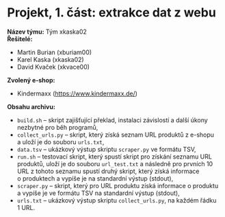 # Projekt, 1. část: extrakce dat z webu

**Název týmu:** Tým xkaska02\
**Řešitelé:**
- Martin Burian (xburiam00)
- Karel Kaska (xkaska02)
- David Kvaček (xkvace00)

**Zvolený e-shop:**
- Kindermaxx (https://www.kindermaxx.de/)

**Obsahu archivu:**
- `build.sh` – skript zajišťující překlad, instalaci závislostí a další úkony nezbytné pro běh programů,
- `collect_urls.py` – skript, který získá seznam URL produktů z e-shopu a uloží je do souboru `urls.txt`,
- `data.tsv` – ukázkový výstup skriptu `scraper.py` ve formátu TSV,
- `run.sh` – testovací skript, který spustí skript pro získání seznamu URL produktů, uloží je do souboru `url_test.txt` a následně pro prvních 10 URL z tohoto seznamu spustí druhý skript, který získá informace o produktech a vypíše je na standardní výstup (stdout),
- `scraper.py` – skript, který pro URL produktu získá informace o produktu a vypíše je ve formátu TSV na standardní výstup (stdout),
- `urls.txt` – ukázkový výstup skriptu `collect_urls.py`, na každém řádku 1 URL.
